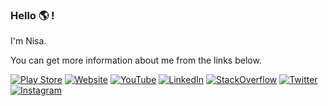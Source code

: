 ### Hello :earth_americas: ! 

I'm Nisa.

You can get more information about me from the links below.

[![Play Store](https://img.shields.io/badge/-PlayStore-black?style=flat&logo=googleplay&logoColor=1195F5)](https://play.google.com/store/apps/dev?id=6411367502435954294)
[![Website](https://img.shields.io/badge/-Website-blueviolet?style=flat&logo=blog&logoColor=1195F5)](https://nisaefendioglu.dev)
[![YouTube](https://img.shields.io/badge/-YouTube-FF0000?style=flat&logo=YouTube&logoColor=FFFFFF)](https://www.youtube.com/NisaEfendioğlu)
[![LinkedIn](https://img.shields.io/badge/-LinkedIn-00a8ff?style=flat&logo=linkedin)](https://www.linkedin.com/in/nisaefendioglu)
[![StackOverflow](https://img.shields.io/badge/-StackOverflow-success?style=flat&logo=StackOverflow)](https://stackoverflow.com/users/11902787/nisa-efendioglu)
[![Twitter](https://img.shields.io/badge/-Twitter-red?style=flat&logo=Twitter)](https://twitter.com/nisaefendioglu)
[![Instagram](https://img.shields.io/badge/-Instagram-ff69b4?style=flat&logo=Instagram&logoColor=FFFFFF)](https://instagram.com/nisaefendiogluu)
